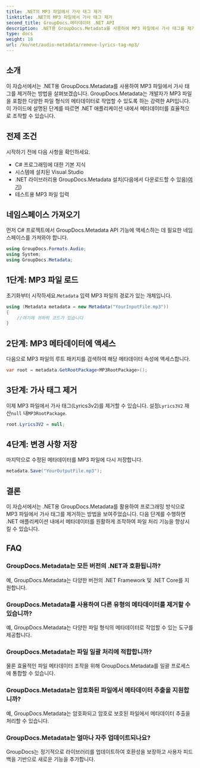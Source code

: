 ```yaml
---
title: .NET의 MP3 파일에서 가사 태그 제거
linktitle: .NET의 MP3 파일에서 가사 태그 제거
second_title: GroupDocs.메타데이터 .NET API
description: .NET용 GroupDocs.Metadata를 사용하여 MP3 파일에서 가사 태그를 제거하는 방법을 알아보세요. 효율적인 메타데이터 조작을 위한 단계별 가이드를 따르세요.
type: docs
weight: 18
url: /ko/net/audio-metadata/remove-lyrics-tag-mp3/
---
```

## 소개
이 자습서에서는 .NET용 GroupDocs.Metadata를 사용하여 MP3 파일에서 가사 태그를 제거하는 방법을 살펴보겠습니다. GroupDocs.Metadata는 개발자가 MP3 파일을 포함한 다양한 파일 형식의 메타데이터로 작업할 수 있도록 하는 강력한 API입니다. 이 가이드에 설명된 단계를 따르면 .NET 애플리케이션 내에서 메타데이터를 효율적으로 조작할 수 있습니다.
## 전제 조건
시작하기 전에 다음 사항을 확인하세요.
- C# 프로그래밍에 대한 기본 지식
- 시스템에 설치된 Visual Studio
-  .NET 라이브러리용 GroupDocs.Metadata 설치(다음에서 다운로드할 수 있음)[여기](https://releases.groupdocs.com/metadata/net/))
- 테스트용 MP3 파일 입력

## 네임스페이스 가져오기
먼저 C# 프로젝트에서 GroupDocs.Metadata API 기능에 액세스하는 데 필요한 네임스페이스를 가져와야 합니다.
```csharp
using GroupDocs.Formats.Audio;
using System;
using GroupDocs.Metadata;
```
## 1단계: MP3 파일 로드
 초기화부터 시작하세요.`Metadata` 입력 MP3 파일의 경로가 있는 개체입니다.
```csharp
using (Metadata metadata = new Metadata("YourInputFile.mp3"))
{
    //여기에 귀하의 코드가 있습니다
}
```
## 2단계: MP3 메타데이터에 액세스
다음으로 MP3 파일의 루트 패키지를 검색하여 해당 메타데이터 속성에 액세스합니다.
```csharp
var root = metadata.GetRootPackage<MP3RootPackage>();
```
## 3단계: 가사 태그 제거
 이제 MP3 파일에서 가사 태그(Lyrics3v2)를 제거할 수 있습니다. 설정`Lyrics3V2` 재산`null` 내`MP3RootPackage`.
```csharp
root.Lyrics3V2 = null;
```
## 4단계: 변경 사항 저장
마지막으로 수정된 메타데이터를 MP3 파일에 다시 저장합니다.
```csharp
metadata.Save("YourOutputFile.mp3");
```

## 결론
이 자습서에서는 .NET용 GroupDocs.Metadata를 활용하여 프로그래밍 방식으로 MP3 파일에서 가사 태그를 제거하는 방법을 보여주었습니다. 다음 단계를 수행하면 .NET 애플리케이션 내에서 메타데이터를 원활하게 조작하여 파일 처리 기능을 향상시킬 수 있습니다.

## FAQ
### GroupDocs.Metadata는 모든 버전의 .NET과 호환됩니까?
예, GroupDocs.Metadata는 다양한 버전의 .NET Framework 및 .NET Core를 지원합니다.
### GroupDocs.Metadata를 사용하여 다른 유형의 메타데이터를 제거할 수 있습니까?
예, GroupDocs.Metadata는 다양한 파일 형식의 메타데이터로 작업할 수 있는 도구를 제공합니다.
### GroupDocs.Metadata는 파일 일괄 처리에 적합합니까?
물론 효율적인 파일 메타데이터 조작을 위해 GroupDocs.Metadata를 일괄 프로세스에 통합할 수 있습니다.
### GroupDocs.Metadata는 암호화된 파일에서 메타데이터 추출을 지원합니까?
예, GroupDocs.Metadata는 암호화되고 암호로 보호된 파일에서 메타데이터 추출을 처리할 수 있습니다.
### GroupDocs.Metadata는 얼마나 자주 업데이트되나요?
GroupDocs는 정기적으로 라이브러리를 업데이트하여 호환성을 보장하고 사용자 피드백을 기반으로 새로운 기능을 추가합니다.